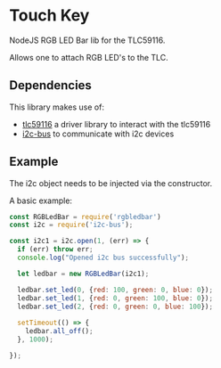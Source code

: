 # Touch Key

NodeJS RGB LED Bar lib for the TLC59116.

Allows one to attach RGB LED's to the TLC.

## Dependencies

This library makes use of:

* [tlc59116](https://www.npmjs.com/package/tlc59116) a driver library to interact with the tlc59116
* [i2c-bus](https://www.npmjs.com/package/i2c-bus) to communicate with i2c devices

## Example

The i2c object needs to be injected via the constructor.

A basic example:

```js
const RGBLedBar = require('rgbledbar')
const i2c = require('i2c-bus');

const i2c1 = i2c.open(1, (err) => {
  if (err) throw err;
  console.log("Opened i2c bus successfully");

  let ledbar = new RGBLedBar(i2c1);

  ledbar.set_led(0, {red: 100, green: 0, blue: 0});
  ledbar.set_led(1, {red: 0, green: 100, blue: 0});
  ledbar.set_led(2, {red: 0, green: 0, blue: 100});
  
  setTimeout(() => {
    ledbar.all_off();
  }, 1000);

});
```
